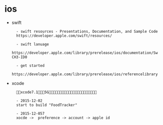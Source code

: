 # ios

- swift

        - swift resources - Presentations, Documentation, and Sample Code
        https://developer.apple.com/swift/resources/

        - swift lanuage
        https://developer.apple.com/library/prerelease/ios/documentation/Swift/Conceptual/Swift_Programming_Language/index.html#//apple_ref/doc/uid/TP40014097-CH3-ID0

        - get started
        https://developer.apple.com/library/prerelease/ios/referencelibrary/GettingStarted/DevelopiOSAppsSwift/index.html

- xcode

        xcode7.15G

        - 2015-12-02
        start to build "FoodTracker"

        - 2015-12-057
        xocde ->  preference -> account -> apple id
